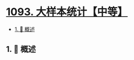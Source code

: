 # [1093. 大样本统计【中等】](https://github.com/tnotesjs/TNotes.leetcode/tree/main/notes/1093.%20%E5%A4%A7%E6%A0%B7%E6%9C%AC%E7%BB%9F%E8%AE%A1%E3%80%90%E4%B8%AD%E7%AD%89%E3%80%91)

<!-- region:toc -->

- [1. 📝 概述](#1--概述)

<!-- endregion:toc -->

## 1. 📝 概述
